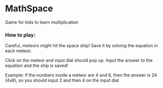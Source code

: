 # MathSpace
Game for kids to learn multiplication

### How to play:
Careful, meteors might hit the space ship! Save it by solving the equation in each meteor.

Click on the meteor and input dial should pop up. Input the answer to the equation and the ship is saved!

Example: if the numbers inside a meteor are 4 and 6, then the answer is 24 (4x6), so you should input 2 and then 4 on the input dial